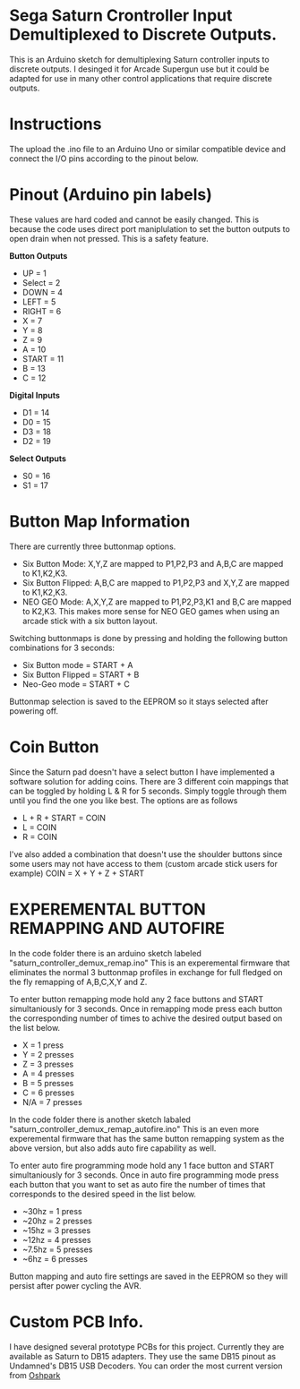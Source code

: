 # Sega Saturn Crontroller Input Demultiplexed to Discrete Outputs.

This is an Arduino sketch for demultiplexing Saturn controller inputs to discrete outputs. I desinged it for Arcade Supergun use but it could be adapted for use in many other control applications that require discrete outputs.

# Instructions

The upload the .ino file to an Arduino Uno or similar compatible device and connect the I/O pins according to the pinout below.

# Pinout (Arduino pin labels) 

  These values are hard coded and cannot be easily changed. This is because the code uses direct port maniplulation to set the button outputs to open drain when not pressed. This is a safety feature.

**Button Outputs**
  - UP    = 1
  - Select = 2
  - DOWN  = 4
  - LEFT  = 5
  - RIGHT = 6
  - X     = 7
  - Y     = 8
  - Z     = 9
  - A     = 10
  - START = 11  
  - B     = 13
  - C     = 12

**Digital Inputs**
- D1    = 14
- D0    = 15
- D3    = 18
- D2    = 19

**Select Outputs**
- S0    = 16
- S1    = 17

# Button Map Information

There are currently three buttonmap options. 
- Six Button Mode: X,Y,Z are mapped to P1,P2,P3 and A,B,C are mapped to K1,K2,K3. 
- Six Button Flipped: A,B,C are mapped to P1,P2,P3 and X,Y,Z are mapped to K1,K2,K3. 
- NEO GEO Mode: A,X,Y,Z are mapped to P1,P2,P3,K1 and B,C are mapped to K2,K3. This makes more sense for NEO GEO games when using an arcade stick with a six button layout. 

Switching buttonmaps is done by pressing and holding the following button combinations for 3 seconds:
- Six Button mode = START + A
- Six Button Flipped = START + B
- Neo-Geo mode = START + C

Buttonmap selection is saved to the EEPROM so it stays selected after powering off.

# Coin Button

Since the Saturn pad doesn't have a select button I have implemented a software solution for adding coins. There are 3 different coin mappings that can be toggled by holding L & R for 5 seconds. Simply toggle through them until you find the one you like best. The options are as follows

 - L + R + START = COIN
 - L = COIN
 - R = COIN

I've also added a combination that doesn't use the shoulder buttons since some users may not have access to them (custom arcade stick users for example) 
COIN = X + Y + Z + START



# EXPEREMENTAL BUTTON REMAPPING AND AUTOFIRE

In the code folder there is an arduino sketch labeled "saturn_controller_demux_remap.ino" This is an experemental firmware that eliminates the normal 3 buttonmap profiles in exchange for full fledged on the fly remapping of A,B,C,X,Y and Z. 

To enter button remapping mode hold any 2 face buttons and START simultaniously for 3 seconds.
Once in remapping mode press each button the corresponding number of times to achive the desired output based on the list below.

 - X = 1 press
 - Y = 2 presses
 - Z = 3 presses
 - A = 4 presses
 - B = 5 presses
 - C = 6 presses
 - N/A = 7 presses
 
 In the code folder there is another sketch labaled "saturn_controller_demux_remap_autofire.ino" This is an even more experemental firmware that has the same button remapping system as the above version, but also adds auto fire capability as well. 
 
 To enter auto fire programming mode hold any 1 face button and START simultaniously for 3 seconds. 
 Once in auto fire programming mode press each button that you want to set as auto fire the number of times that corresponds to the desired speed in the list below.
 
  - ~30hz = 1 press
  - ~20hz = 2 presses
  - ~15hz = 3 presses
  - ~12hz = 4 presses
  - ~7.5hz = 5 presses
  - ~6hz = 6 presses
  
Button mapping and auto fire settings are saved in the EEPROM so they will persist after power cycling the AVR.

# Custom PCB Info.

I have designed several prototype PCBs for this project. Currently they are available as Saturn to DB15 adapters. They use the same DB15 pinout as Undamned's DB15 USB Decoders. You can order the most current version from <a href="https://oshpark.com/shared_projects/X40sm7os">Oshpark</a>
